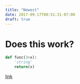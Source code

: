 ```yaml
---
title: "Newest"
date: 2017-09-17T00:51:31-07:00
draft: true
---
```

# Does this work?

```python
def func(3+x):
    'string'
    return(x)
```

[link](alexfo.se)
